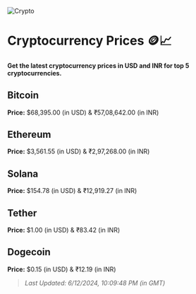 
![Crypto](https://www.techguide.com.au/wp-content/uploads/2020/11/crypto3.jpeg)

# Cryptocurrency Prices 🪙📈

#### Get the latest cryptocurrency prices in USD and INR for top 5 cryptocurrencies.

## Bitcoin

**Price:** $68,395.00 (in USD) & ₹57,08,642.00 (in INR)

## Ethereum

**Price:** $3,561.55 (in USD) & ₹2,97,268.00 (in INR)

## Solana

**Price:** $154.78 (in USD) & ₹12,919.27 (in INR)

## Tether

**Price:** $1.00 (in USD) & ₹83.42 (in INR)

## Dogecoin

**Price:** $0.15 (in USD) & ₹12.19 (in INR)

> _Last Updated: 6/12/2024, 10:09:48 PM (in GMT)_
